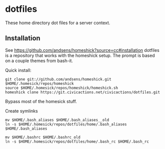 dotfiles
========

These home directory dot files for a server context.

## Installation

See https://github.com/andsens/homeshick?source=cc#installation
dotfiles is a repository that works with the homeshick setup. The prompt is based on a couple themes from bash-it.

Quick install:

```
git clone git://github.com/andsens/homeshick.git $HOME/.homesick/repos/homeshick
source $HOME/.homesick/repos/homeshick/homeshick.sh
homeshick clone https://git.civicactions.net/civicactions/dotfiles.git

```

Bypass most of the homesick stuff.

Create symlinks

```
mv $HOME/.bash_aliases $HOME/.bash_aliases__old
ln -s $HOME/.homesick/repos/dotfiles/home/.bash_aliases $HOME/.bash_aliases

mv $HOME/.bashrc $HOME/.bashrc_old
ln -s $HOME/.homesick/repos/dotfiles/home/.bash_rc $HOME/.bash_rc

```
